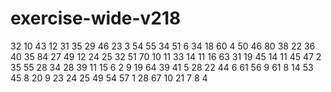 # exercise-wide-v218
32
10
43
12
31
35
29
46
23
3
54
55
34
51
6
34
18
60
4
50
46
80
38
22
36
40
35
84
27
49
12
24
25
32
51
70
10
11
33
14
11
16
63
31
19
45
14
11
45
47
2
35
55
28
34
28
39
11
15
6
2
9
19
64
39
41
5
28
22
44
6
61
56
9
61
8
14
53
45
8
20
9
23
24
25
49
54
57
1
28
67
10
21
7
8
4
